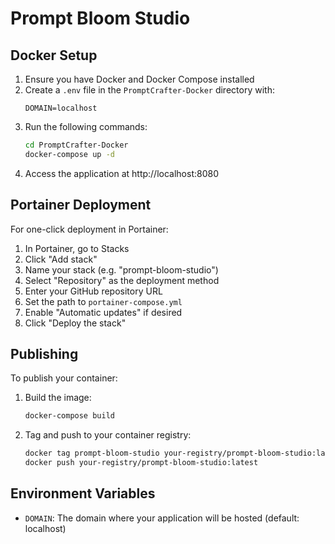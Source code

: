 # Prompt Bloom Studio

## Docker Setup

1. Ensure you have Docker and Docker Compose installed
2. Create a `.env` file in the `PromptCrafter-Docker` directory with:
   ```
   DOMAIN=localhost
   ```
3. Run the following commands:
   ```bash
   cd PromptCrafter-Docker
   docker-compose up -d
   ```
4. Access the application at http://localhost:8080

## Portainer Deployment

For one-click deployment in Portainer:

1. In Portainer, go to Stacks
2. Click "Add stack"
3. Name your stack (e.g. "prompt-bloom-studio")
4. Select "Repository" as the deployment method
5. Enter your GitHub repository URL
6. Set the path to `portainer-compose.yml`
7. Enable "Automatic updates" if desired
8. Click "Deploy the stack"

## Publishing

To publish your container:

1. Build the image:
   ```bash
   docker-compose build
   ```
2. Tag and push to your container registry:
   ```bash
   docker tag prompt-bloom-studio your-registry/prompt-bloom-studio:latest
   docker push your-registry/prompt-bloom-studio:latest
   ```

## Environment Variables

- `DOMAIN`: The domain where your application will be hosted (default: localhost)
